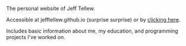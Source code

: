 The personal website of Jeff Tellew.

Accessible at jefftellew.github.io (surprise surprise) or by [clicking here](https://jefftellew.github.io "jefftellew.github.io").

Includes basic information about me, my education, and programming projects I've worked on.
